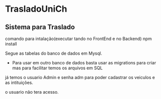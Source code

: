# TrasladoUniCh

## Sistema para Traslado

comando para intalação(executar tando no FrontEnd e no Backend)
npm install

Segue as tabelas do banco de dados em Mysql.
- Para usar em outro banco de dados basta usar as migrations para criar mas para facilitar temos os arquivos em SQL

já temos o usuario Admin e senha adm para poder cadastrar os veiculos e as intituições.

o usuario não tera acesso.
